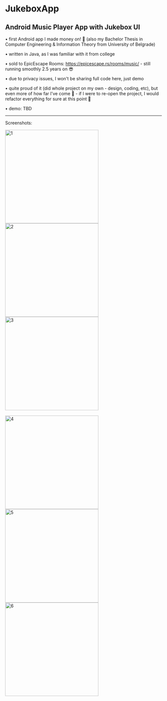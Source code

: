 # JukeboxApp
## Android Music Player App with Jukebox UI


• first Android app I made money on! 🙂 (also my Bachelor Thesis in Computer Engineering & Information Theory from University of Belgrade)

• written in Java, as I was familiar with it from college

• sold to EpicEscape Rooms: https://epicescape.rs/rooms/music/ - still running smoothly 2.5 years on 😎

• due to privacy issues, I won't be sharing full code here, just demo

• quite proud of it (did whole project on my own - design, coding, etc), but even more of how far I've come 💪 - if I were to re-open the project, I would refactor everything for sure at this point 🙈

• demo: TBD

_____

Screenshots:


<img width="300" alt="1" align="left" src="https://github.com/dk150/JukeboxApp/assets/47480528/904e992a-fb16-4131-be48-20cfca19a924">
<img width="300" alt="2" align="left" src="https://github.com/dk150/JukeboxApp/assets/47480528/f6c6b85d-dca4-48e3-920b-d0c8398c47cc">
<img width="300" alt="3" align="center" src="https://github.com/dk150/JukeboxApp/assets/47480528/29916a67-d823-4bc1-910e-ad29e81de2fe">
<br></br>
<img width="300" alt="4" align="left" src="https://github.com/dk150/JukeboxApp/assets/47480528/65b6511c-1dbf-4685-a0b2-90e755b9ce5a">
<img width="300" alt="5" align="left" src="https://github.com/dk150/JukeboxApp/assets/47480528/5c094c1c-a050-4cbd-b0b5-4e145e97a22c">
<img width="300" alt="6" align="center" src="https://github.com/dk150/JukeboxApp/assets/47480528/193e41a0-3f1c-40e4-81d8-f16aaedc65db">
